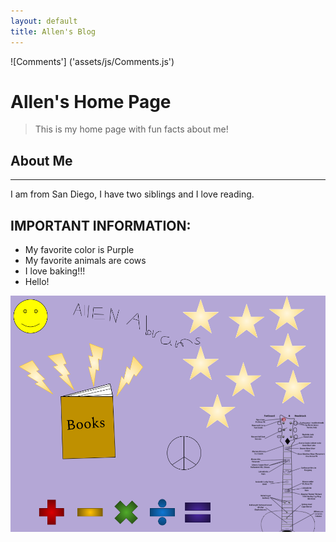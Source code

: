 ```yaml
---
layout: default
title: Allen's Blog
---
```

![Comments'] ('assets/js/Comments.js')
# Allen's Home Page  

>This is my home page with fun facts about me!

## About Me

--- 

I am from San Diego, I have two siblings and I love reading. 

## IMPORTANT INFORMATION:
- My favorite color is Purple 
- My favorite animals are cows
- I love baking!!!
- Hello!

<Comments /> 

![Collage about me](images/My_Drawing.png "Allen Collage")

